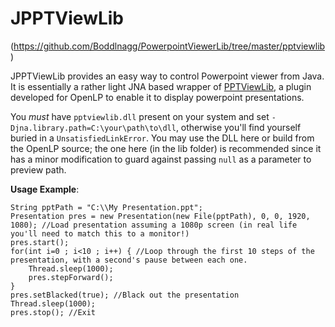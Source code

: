 # JPPTViewLib
(https://github.com/Boddlnagg/PowerpointViewerLib/tree/master/pptviewlib)

JPPTViewLib provides an easy way to control Powerpoint viewer from Java. It is essentially a rather light JNA based wrapper of [PPTViewLib](http://bazaar.launchpad.net/~openlp-core/openlp/trunk/view/head:/openlp/plugins/presentations/lib/pptviewlib/), a plugin developed for OpenLP to enable it to display powerpoint presentations.

You *must* have `pptviewlib.dll` present on your system and set `-Djna.library.path=C:\your\path\to\dll`, otherwise you'll find yourself buried in a `UnsatisfiedLinkError`. You may use the DLL here or build from the OpenLP source; the one here (in the lib folder) is recommended since it has a minor modification to guard against passing `null` as a parameter to preview path.

**Usage Example**:

```
String pptPath = "C:\\My Presentation.ppt";
Presentation pres = new Presentation(new File(pptPath), 0, 0, 1920, 1080); //Load presentation assuming a 1080p screen (in real life you'll need to match this to a monitor!)
pres.start();
for(int i=0 ; i<10 ; i++) { //Loop through the first 10 steps of the presentation, with a second's pause between each one.
    Thread.sleep(1000);
    pres.stepForward();
}
pres.setBlacked(true); //Black out the presentation
Thread.sleep(1000);
pres.stop(); //Exit
```
